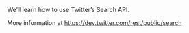 We’ll learn how to use Twitter’s Search API.

More information at https://dev.twitter.com/rest/public/search